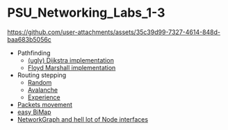 # PSU_Networking_Labs_1-3

https://github.com/user-attachments/assets/35c39d99-7327-4614-848d-baa683b5056c

- Pathfinding
  - [(ugly) Dijkstra implementation](./src/main/kotlin/algorithms/Dijkstra.kt) 
  - [Floyd Marshall implementation](./src/main/kotlin/algorithms/FloydMarshall.kt)
- Routing stepping
  - [Random](./src/main/kotlin/algorithms/PacketRouting.kt) 
  - [Avalanche](./src/main/kotlin/algorithms/PacketRouting.kt)
  - [Experience](./src/main/kotlin/algorithms/Experience.kt)
- [Packets movement](./src/main/kotlin/app/windows/graph/Packets.kt)
- [easy BiMap](./src/main/kotlin/network_graph/BiMapIdsIndices.kt)
- [NetworkGraph and hell lot of Node interfaces](./src/main/kotlin/network_graph/NetworkGraph.kt)
